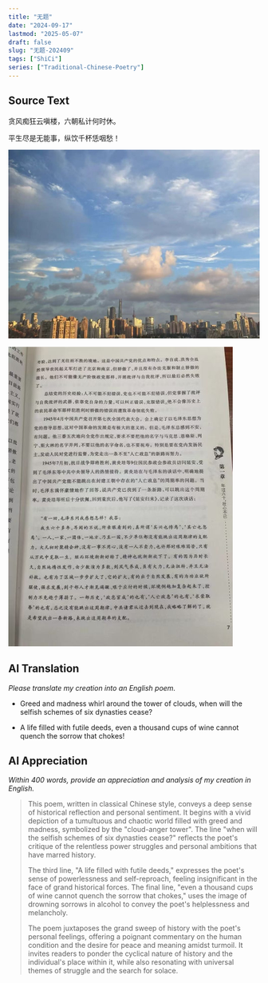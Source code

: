 ```yaml
---
title: "无题"
date: "2024-09-17"
lastmod: "2025-05-07"
draft: false
slug: "无题-202409"
tags: ["ShiCi"]
series: ["Traditional-Chinese-Poetry"]
---
```


## Source Text

贪风痴狂云嗔楼，六朝私计何时休。

平生尽是无能事，纵饮千杯恁咽愁！

![1](1.jpg)

![2](2.jpg)

## AI Translation

*Please translate my creation into an English poem.*

* Greed and madness whirl around the tower of clouds, when will the selfish schemes of six dynasties cease?

* A life filled with futile deeds, even a thousand cups of wine cannot quench the sorrow that chokes!

## AI Appreciation

*Within 400 words, provide an appreciation and analysis of my creation in English.*

> This poem, written in classical Chinese style, conveys a deep sense of historical reflection and personal sentiment. It begins with a vivid depiction of a tumultuous and chaotic world filled with greed and madness, symbolized by the "cloud-anger tower". The line "when will the selfish schemes of six dynasties cease?" reflects the poet's critique of the relentless power struggles and personal ambitions that have marred history.
>
>The third line, "A life filled with futile deeds," expresses the poet's sense of powerlessness and self-reproach, feeling insignificant in the face of grand historical forces. The final line, "even a thousand cups of wine cannot quench the sorrow that chokes," uses the image of drowning sorrows in alcohol to convey the poet's helplessness and melancholy.
>
>The poem juxtaposes the grand sweep of history with the poet's personal feelings, offering a poignant commentary on the human condition and the desire for peace and meaning amidst turmoil. It invites readers to ponder the cyclical nature of history and the individual's place within it, while also resonating with universal themes of struggle and the search for solace.
